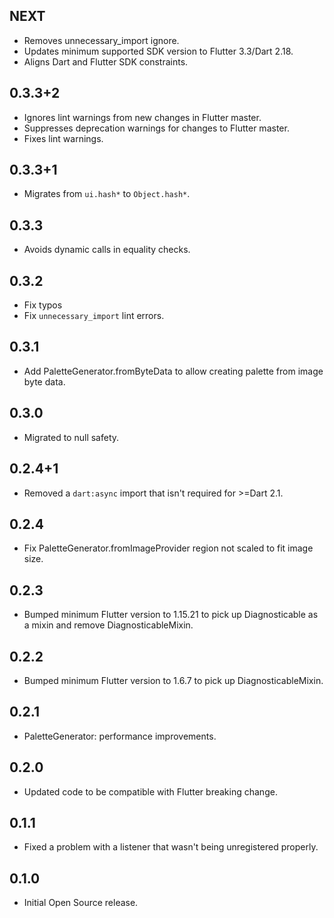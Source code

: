 ## NEXT

* Removes unnecessary_import ignore.
* Updates minimum supported SDK version to Flutter 3.3/Dart 2.18.
* Aligns Dart and Flutter SDK constraints.

## 0.3.3+2

* Ignores lint warnings from new changes in Flutter master.
* Suppresses deprecation warnings for changes to Flutter master.
* Fixes lint warnings.

## 0.3.3+1

* Migrates from `ui.hash*` to `Object.hash*`.

## 0.3.3

* Avoids dynamic calls in equality checks.

## 0.3.2

* Fix typos
* Fix `unnecessary_import` lint errors.

## 0.3.1

* Add PaletteGenerator.fromByteData to allow creating palette from image byte data.

## 0.3.0

* Migrated to null safety.

## 0.2.4+1

* Removed a `dart:async` import that isn't required for \>=Dart 2.1.

## 0.2.4

* Fix PaletteGenerator.fromImageProvider region not scaled to fit image size.

## 0.2.3

* Bumped minimum Flutter version to 1.15.21 to pick up Diagnosticable as a mixin and remove DiagnosticableMixin.

## 0.2.2

* Bumped minimum Flutter version to 1.6.7 to pick up DiagnosticableMixin.

## 0.2.1

* PaletteGenerator: performance improvements.

## 0.2.0

* Updated code to be compatible with Flutter breaking change.

## 0.1.1

* Fixed a problem with a listener that wasn't being unregistered properly.

## 0.1.0

* Initial Open Source release.
